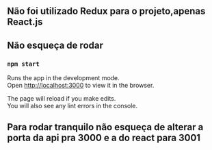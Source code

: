 ## Não foi utilizado Redux para o projeto,apenas React.js


## Não esqueça de rodar


### `npm start`

Runs the app in the development mode.<br>
Open [http://localhost:3000](http://localhost:3000) to view it in the browser.

The page will reload if you make edits.<br>
You will also see any lint errors in the console.

## Para rodar tranquilo não esqueça de alterar a porta da api pra 3000 e a do react para 3001

